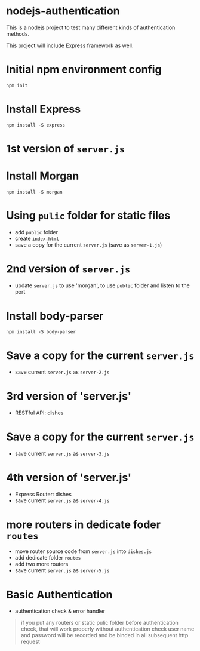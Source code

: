 # nodejs-authentication

This is a nodejs project to test many different kinds of authentication methods.

This project will include Express framework as well.

# Initial npm environment config

```
npm init
```

# Install Express

```
npm install -S express
```

# 1st version of `server.js`

# Install Morgan

```
npm install -S morgan
```

# Using `pulic` folder for static files

* add `public` folder
* create `index.html`
* save a copy for the current `server.js` (save as `server-1.js`)

# 2nd version of `server.js`

* update `server.js` to use 'morgan', to use `public` folder and listen to the port

# Install body-parser

```
npm install -S body-parser
```

# Save a copy for the current `server.js`

* save current `server.js` as `server-2.js`

# 3rd version of 'server.js'

* RESTful API: dishes

# Save a copy for the current `server.js`

* save current `server.js` as `server-3.js`

# 4th version of 'server.js'

* Express Router: dishes
* save current `server.js` as `server-4.js`

# more routers in dedicate foder `routes`

* move router source code from `server.js` into `dishes.js`
* add dedicate folder `routes`
* add two more routers
* save current `server.js` as `server-5.js`

# Basic Authentication

* authentication check & error handler
> if you put any routers or static pulic folder before authentication check, that will work properly without authentication check
> user name and password will be recorded and be binded in all subsequent http request
